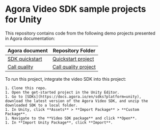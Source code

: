 # Agora Video SDK sample projects for Unity

This repository contains code from the following demo projects presented in Agora documentation:

| Agora document | Repository Folder |
|----------|--------|
| [SDK quickstart](https://docs.agora.io/en/video-calling/get-started/get-started-sdk?platform=unity) |  [Quickstart project](./Assets/get-started-sdk) |
| [Call quality](https://docs.agora.io/en/video-calling/develop/ensure-channel-quality?platform=unity) | [Call quality project](./Assets/ensure-call-quality) |


To run this project, integrate the video SDK into this project:

    1. Clone this repo.
    1. Open the get-started project in the Unity Editor.
    1. Go to [SDKs](https://docs.agora.io/en/sdks?platform=unity), download the latest version of the Agora Video SDK, and unzip the downloaded SDK to a local folder.
    1. In Unity, click **Assets** > **Import Package** > **Custom Package**.
    1. Navigate to the **Video SDK package** and click **Open**.
    1. In **Import Unity Package**, click **Import**.
